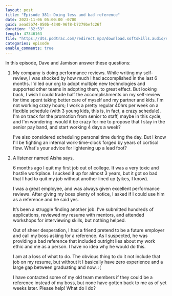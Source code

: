 ```yaml
---
layout: post
title: "Episode 381: Doing less and bad reference"
date: 2023-11-06 05:00:00 -0700
guid: aead5b74-050b-4340-96f8-b7279befc26f
duration: "32:53"
length: 47346163
file: "https://dts.podtrac.com/redirect.mp3/download.softskills.audio/sse-381.mp3"
categories: episode
enable_comments: true
---
```


In this episode, Dave and Jamison answer these questions:

1. My company is doing performance reviews. While writing my self-review, I was shocked by how much I had accomplished in the last 6 months. I'd led our org to adopt multiple new technologies and supported other teams in adopting them, to great effect. But looking back, I wish I could trade half the accomplishments on my self-review for time spent taking better care of myself and my partner and kids. I'm not working crazy hours; I work a pretty regular 40hrs per week on a flexible schedule (with 3 young kids, this is, in fact, a crazy schedule). I'm on track for the promotion from senior to staff, maybe in this cycle, and I'm wondering: would it be crazy for me to propose that I stay in the senior pay band, and start working 4 days a week?
   
   I've also considered scheduling personal time during the day. But I know I'll be fighting an internal work-time-clock forged by years of cortisol flow. What's your advice for lightening up a lead foot?

2. A listener named Aisha says,
   
   6 months ago I quit my first job out of college. It was a very toxic and hostile workplace. I sucked it up for almost 3 years, but it got so bad that I had to quit my job without another lined up (yikes, I know).
   
   I was a great employee, and was always given excellent performance reviews. After giving my boss plenty of notice, I asked if I could use him as a reference and he said yes.
   
   It’s been a struggle finding another job. I’ve submitted hundreds of applications, reviewed my resume with mentors, and attended workshops for interviewing skills, but nothing helped.
   
   Out of sheer desperation, I had a friend pretend to be a future employer and call my boss asking for a reference. As I suspected, he was providing a bad reference that included outright lies about my work ethic and me as a person. I have no idea why he would do this.
   
   I am at a loss of what to do. The obvious thing to do it not include that job on my resume, but without it I basically have zero experience and a large gap between graduating and now. :(
   
   I have contacted some of my old team members if they could be a reference instead of my boss, but none have gotten back to me as of yet weeks later. Please help! What do I do?

